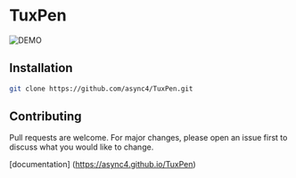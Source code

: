 # TuxPen

![DEMO](https://i.imgur.com/6upVFL4.png)

## Installation
``` bash
git clone https://github.com/async4/TuxPen.git
```

## Contributing
Pull requests are welcome. For major changes, please open an issue first to discuss what you would like to change.

[documentation] (https://async4.github.io/TuxPen)
